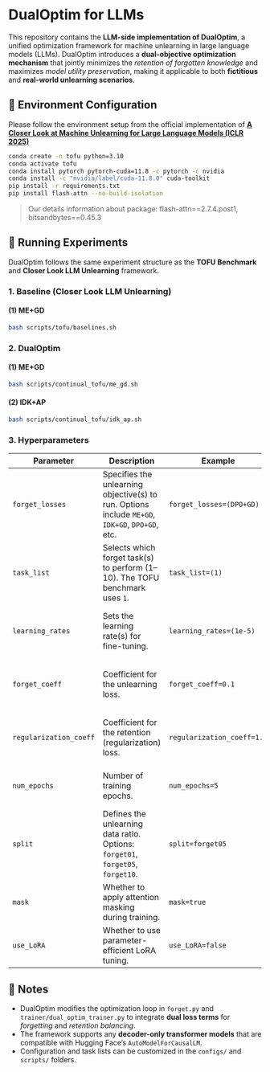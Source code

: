 # DualOptim for LLMs

This repository contains the **LLM-side implementation of DualOptim**, a unified optimization framework for machine unlearning in large language models (LLMs). DualOptim introduces a **dual-objective optimization mechanism** that jointly minimizes the *retention of forgotten knowledge* and maximizes *model utility preservation*, making it applicable to both **fictitious** and **real-world unlearning scenarios**.



## 🔧 Environment Configuration

Please follow the environment setup from the official implementation of
 **[A Closer Look at Machine Unlearning for Large Language Models (ICLR 2025)](https://github.com/sail-sg/closer-look-LLM-unlearning)**

```bash
conda create -n tofu python=3.10
conda activate tofu
conda install pytorch pytorch-cuda=11.8 -c pytorch -c nvidia
conda install -c "nvidia/label/cuda-11.8.0" cuda-toolkit
pip install -r requirements.txt
pip install flash-attn --no-build-isolation
```

> Our details information about package: flash-attn==2.7.4.post1, bitsandbytes==0.45.3 



## 🚀 Running Experiments

DualOptim follows the same experiment structure as the **TOFU Benchmark** and **Closer Look LLM Unlearning** framework.

### 1. Baseline (**Closer Look LLM Unlearning**)

#### (1) ME+GD

```bash
bash scripts/tofu/baselines.sh
```



### 2. DualOptim

#### (1) ME+GD

```bash
bash scripts/continual_tofu/me_gd.sh
```

#### (2) IDK+AP

```bash
bash scripts/continual_tofu/idk_ap.sh
```

### 3. Hyperparameters

| Parameter              | Description                                                  | Example                                             | Notes                                                |
| ---------------------- | ------------------------------------------------------------ | --------------------------------------------------- | ---------------------------------------------------- |
| `forget_losses`        | Specifies the unlearning objective(s) to run. Options include `ME+GD`, `IDK+GD`, `DPO+GD`, etc. | `forget_losses=(DPO+GD)`                            | Multiple objectives can be listed.                   |
| `task_list`            | Selects which forget task(s) to perform (1–10). The TOFU benchmark uses `1`. | `task_list=(1)`                                     | Each task corresponds to a different data partition. |
| `learning_rates`       | Sets the learning rate(s) for fine-tuning.                   | `learning_rates=(1e-5)`                             | You can test multiple LRs by listing several values. |
| `forget_coeff`         | Coefficient for the unlearning loss.                         | `forget_coeff=0.1`                                  | Higher values enforce stronger forgetting.           |
| `regularization_coeff` | Coefficient for the retention (regularization) loss.         | `regularization_coeff=1.0`                          | Balances utility preservation vs. forgetting.        |
| `num_epochs`           | Number of training epochs.                                   | `num_epochs=5`                                      | Increase if unlearning converges slowly.             |
| `split`                | Defines the unlearning data ratio. Options: `forget01`, `forget05`, `forget10`. | `split=forget05`                                    | Indicates 1%, 5%, or 10% forget data.                |
| `mask`                 | Whether to apply attention masking during training.          | `mask=true`                                         | Set to `false` to disable masking.                   |
| `use_LoRA`             | Whether to use parameter-efficient LoRA tuning.              | `use_LoRA=false`                                    | Set `true` to reduce GPU memory cost.                |

#### 

## 📘 Notes

- DualOptim modifies the optimization loop in `forget.py` and `trainer/dual_optim_trainer.py`
   to integrate **dual loss terms** for *forgetting* and *retention balancing*.
- The framework supports any **decoder-only transformer models** that are compatible with Hugging Face’s `AutoModelForCausalLM`.
- Configuration and task lists can be customized in the `configs/` and `scripts/` folders.


